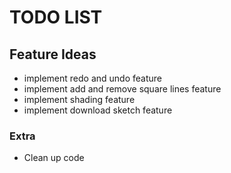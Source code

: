 # TODO LIST

## Feature Ideas

- implement redo and undo feature
- implement add and remove square lines feature
- implement shading feature
- implement download sketch feature

### Extra

- Clean up code

